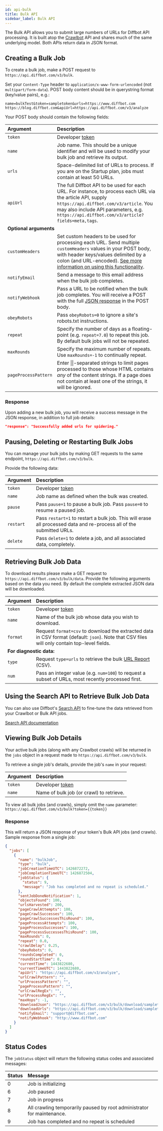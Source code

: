 ```yaml
---
id: api-bulk
title: Bulk API
sidebar_label: Bulk API
---
```


The Bulk API allows you to submit large numbers of URLs for Diffbot API processing. It is built atop the [Crawlbot](api-crawlbot-api) API and shares much of the same underlying model. Both APIs return data in JSON format.

## Creating a Bulk Job

To create a bulk job, make a POST request to `https://api.diffbot.com/v3/bulk`.

Set your `Content-Type` header to `application/x-www-form-urlencoded` (not `multipart/form-data`). POST body content should be in querystring format (key/value pairs), e.g.:

```plaintext
name=bulkTest&token=sampletoken&urls=https://www.diffbot.com https://blog.diffbot.com&apiUrl=https://api.diffbot.com/v3/analyze
```

Your POST body should contain the following fields:

| Argument | Description |
| :------- | :---------- |
| `token` | Developer [token](https://www.diffbot.com/pricing) |
| `name` | Job name. This should be a unique identifier and will be used to modify your bulk job and retrieve its output. |
| `urls` | Space-delimited list of URLs to process. If you are on the Startup plan, jobs must contain at least 50 URLs. |
| `apiUrl` | The full Diffbot API to be used for each URL. For instance, to process each URL via the article API, supply `https://api.diffbot.com/v3/article`. You may also include API parameters, e.g. `https://api.diffbot.com/v3/article?fields=meta,tags`. </td></tr><td colspan="2">**Optional arguments**</td> |
| `customHeaders` | Set custom headers to be used for processing each URL. Send multiple `customHeaders` values in your POST body, with header keys/values delimited by a colon (and URL-encoded). [See more information on using this functionality](guides-custom-headers.md). |
| `notifyEmail` | Send a message to this email address when the bulk job completes. |
| `notifyWebhook` | Pass a URL to be notified when the bulk job completes. You will receive a POST with the full [JSON response](#response) in the POST body. |
| `obeyRobots` | Pass `obeyRobots=0` to ignore a site's robots.txt instructions. |
| `repeat` | Specify the number of days as a floating-point (e.g. `repeat=7.0`) to repeat this job. By default bulk jobs will not be repeated. |
| `maxRounds` | Specify the maximum number of repeats. Use `maxRounds=-1` to continually repeat. |
| `pageProcessPattern` | Enter &#124;&#124;-separated strings to limit pages processed to those whose HTML contains *any* of the content strings. If a page does not contain at least one of the strings, it will be ignored. |

### Response

Upon adding a new bulk job, you will receive a success message in the JSON response, in addition to full job details:

```json
"response": "Successfully added urls for spidering."
```

## Pausing, Deleting or Restarting Bulk Jobs

You can manage your bulk jobs by making GET requests to the same endpoint, `https://api.diffbot.com/v3/bulk`.

Provide the following data:

| Argument | Description |
| :------- | :---------- |
| `token` | Developer [token](https://www.diffbot.com/pricing) |
| `name` | Job name as defined when the bulk was created. |
| `pause` | Pass `pause=1` to pause a bulk job. Pass `pause=0` to resume a paused job. |
| `restart` | Pass `restart=1` to restart a bulk job. This will erase all processed data and re-process all of the submitted URLs. |
| `delete` | Pass `delete=1` to delete a job, and all associated data, completely. |

## Retrieving Bulk Job Data

To download results please make a GET request to `https://api.diffbot.com/v3/bulk/data`. Provide the following arguments based on the data you need. By default the complete extracted JSON data will be downloaded.

| Argument | Description |
| :------- | :---------- |
| `token` | Developer [token](https://www.diffbot.com/pricing) |
| `name` | Name of the bulk job whose data you wish to download. |
| `format` | Request `format=csv` to download the extracted data in CSV format (default: `json`). Note that CSV files will only contain top-level fields. </td></tr><td colspan="2">**For diagnostic data:**</td> |
| `type` | Request `type=urls` to retrieve the bulk [URL Report](explain-bulk-url-report.md) (CSV). |
| `num` | Pass an integer value (e.g. `num=100`) to request a subset of URLs, most recently processed first. |

## Using the Search API to Retrieve Bulk Job Data

You can also use Diffbot's [Search API](api-search.md) to fine-tune the data retrieved from your Crawlbot or Bulk API jobs.

[Search API documentation](api-search.md)

## Viewing Bulk Job Details

Your active bulk jobs (along with any Crawlbot crawls) will be returned in the `jobs` object in a request made to `https://api.diffbot.com/v3/bulk`.

To retrieve a single job's details, provide the job's `name` in your request:

| Argument | Description |
| :------- | :---------- |
| `token` | Developer [token](https://www.diffbot.com/pricing) |
| `name` | Name of bulk job (or crawl) to retrieve. |

To view all bulk jobs (and crawls), simply omit the `name` parameter: `https://api.diffbot.com/v3/bulk?token={{token}}`

### Response

This will return a JSON response of your token's Bulk API jobs (and crawls). Sample response from a single job:

```json
{
  "jobs": [
    {
      "name": "bulkJob",
      "type": "bulk",
      "jobCreationTimeUTC": 1426872272,
      "jobCompletionTimeUTC": 1426872504,
      "jobStatus": {
        "status": 9,
        "message": "Job has completed and no repeat is scheduled."
      },
      "sentJobDoneNotification": 1,
      "objectsFound": 100,
      "urlsHarvested": 200,
      "pageCrawlAttempts": 100,
      "pageCrawlSuccesses": 100,
      "pageCrawlSuccessesThisRound": 100,
      "pageProcessAttempts": 100,
      "pageProcessSuccesses": 100,
      "pageProcessSuccessesThisRound": 100,
      "maxRounds": 0,
      "repeat": 0.0,
      "crawlDelay": 0.25,
      "obeyRobots": 0,
      "roundsCompleted": 0,
      "roundStartTime": 0,
      "currentTime": 1443822680,
      "currentTimeUTC": 1443822680,
      "apiUrl": "https://api.diffbot.com/v3/analyze",
      "urlCrawlPattern": "",
      "urlProcessPattern": "",
      "pageProcessPattern": "",
      "urlCrawlRegEx": "",
      "urlProcessRegEx": "",
      "maxHops": -1,
      "downloadJson": "https://api.diffbot.com/v3/bulk/download/sampletoken-bulkJob_data.json",
      "downloadUrls": "https://api.diffbot.com/v3/bulk/download/sampletoken-bulkJob_urls.csv",
      "notifyEmail": "support@diffbot.com",
      "notifyWebhook": "http://www.diffbot.com"
    }
  ]
}
```

## Status Codes

The `jobStatus` object will return the following status codes and associated messages:

| Status | Message |
| :----- | :------ |
| 0 | Job is initializing |
| 6 | Job paused |
| 7 | Job in progress |
| 8 | All crawling temporarily paused by root administrator for maintenance. |
| 9 | Job has completed and no repeat is scheduled |


<!--<tr><td>1</td><td>Job has reached maxRounds limit</td></tr>
<tr><td>2</td><td>Job has reached maxToCrawl limit</td></tr>
<tr><td>3</td><td>Job has reached maxToProcess limit</td></tr>
<tr><td>4</td><td>Next round to start in _____ seconds</td></tr>
<tr><td>5</td><td>No URLs were added to the crawl</td></tr>-->
